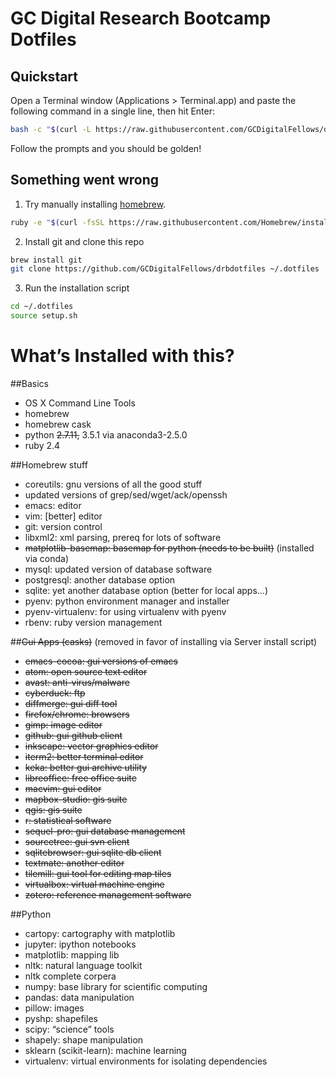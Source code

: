 # GC Digital Research Bootcamp Dotfiles

## Quickstart

Open a Terminal window (Applications > Terminal.app) and paste the following
command in a single line, then hit Enter:

```bash
bash -c "$(curl -L https://raw.githubusercontent.com/GCDigitalFellows/drbdotfiles/master/setup.sh)"
```

Follow the prompts and you should be golden!

## Something went wrong

1. Try manually installing [homebrew](http://brew.sh/).

  ```bash
  ruby -e "$(curl -fsSL https://raw.githubusercontent.com/Homebrew/install/master/install)"
  ```

2. Install git and clone this repo

  ```bash
  brew install git
  git clone https://github.com/GCDigitalFellows/drbdotfiles ~/.dotfiles
  ```

3. Run the installation script

  ```bash
  cd ~/.dotfiles
  source setup.sh
  ```

# What’s Installed with this?

##Basics

* OS X Command Line Tools
* homebrew
* homebrew cask
* python ~~2.7.11,~~ 3.5.1 via anaconda3-2.5.0
* ruby 2.4

##Homebrew stuff

* coreutils: gnu versions of all the good stuff
* updated versions of grep/sed/wget/ack/openssh
* emacs: editor
* vim: [better] editor
* git: version control
* libxml2: xml parsing, prereq for lots of software
* ~~matplotlib-basemap: basemap for python (needs to be built)~~ (installed via conda)
* mysql: updated version of database software
* postgresql: another database option
* sqlite: yet another database option (better for local apps...)
* pyenv: python environment manager and installer
* pyenv-virtualenv: for using virtualenv with pyenv
* rbenv: ruby version management

##~~Gui Apps (casks)~~ (removed in favor of installing via Server install script)

* ~~emacs-cocoa: gui versions of emacs~~
* ~~atom: open source text editor~~
* ~~avast: anti-virus/malware~~
* ~~cyberduck: ftp~~
* ~~diffmerge: gui diff tool~~
* ~~firefox/chrome: browsers~~
* ~~gimp: image editor~~
* ~~github: gui github client~~
* ~~inkscape: vector graphics editor~~
* ~~iterm2: better terminal editor~~
* ~~keka: better gui archive utility~~
* ~~libreoffice: free office suite~~
* ~~macvim: gui editor~~
* ~~mapbox-studio: gis suite~~
* ~~qgis: gis suite~~
* ~~r: statistical software~~
* ~~sequel-pro: gui database management~~
* ~~sourcetree: gui svn client~~
* ~~sqlitebrowser: gui sqlite db client~~
* ~~textmate: another editor~~
* ~~tilemill: gui tool for editing map tiles~~
* ~~virtualbox: virtual machine engine~~
* ~~zotero: reference management software~~

##Python

* cartopy: cartography with matplotlib
* jupyter: ipython notebooks
* matplotlib: mapping lib
* nltk: natural language toolkit
* nltk complete corpera
* numpy: base library for scientific computing
* pandas: data manipulation
* pillow: images
* pyshp: shapefiles
* scipy: “science” tools
* shapely: shape manipulation
* sklearn (scikit-learn): machine learning
* virtualenv: virtual environments for isolating dependencies
